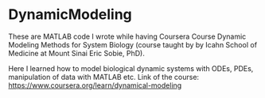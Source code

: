 # DynamicModeling
These are MATLAB code I wrote while having Coursera Course Dynamic Modeling Methods for System Biology (course taught by by Icahn School of Medicine at Mount Sinai
Eric Sobie, PhD).

Here I learned how to model biological dynamic systems with ODEs, PDEs, manipulation of data with MATLAB etc.
Link of the course: https://www.coursera.org/learn/dynamical-modeling
